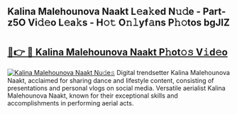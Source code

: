 ## Kalina Malehounova Naakt L𝚎a𝚔ed N𝚞𝚍e - Part-z5O Vi𝚍𝚎o L𝚎a𝚔s - H𝚘𝚝 O𝚗𝚕yf𝚊ns P𝚑𝚘tos bgJIZ

# <h2><a href="http://kfc8kyn.oniu.top/?m=Kalina+Malehounova+Naakt">🔗👉 🔴 Kalina Malehounova Naakt P𝚑ot𝚘𝚜 V𝚒d𝚎o</a></h2>

[![Kalina Malehounova Naakt Nu𝚍e𝚜](https://i.imgur.com/0qMVB7G.gif)](http://kfc8kyn.oniu.top/?m=Kalina+Malehounova+Naakt)
Digital trendsetter Kalina Malehounova Naakt, acclaimed for sharing dance and lifestyle content, consisting of presentations and personal vlogs on social media. Versatile aerialist Kalina Malehounova Naakt, known for their exceptional skills and accomplishments in performing aerial acts.  
